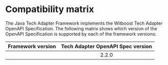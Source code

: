 # Compatibility matrix

The Java Tech Adapter Framework implements the Witboost Tech Adapter OpenAPI Specification. The following matrix shows which version of the OpenAPI Specification is supported by each of the framework versions: 

| Framework version | Tech Adapter OpenAPI Spec version |
|:-----------------:|:---------------------------------:|
|                   |               2.2.0               |